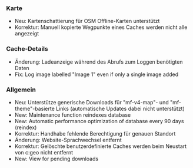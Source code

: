 
### Karte
- Neu: Kartenschattierung für OSM Offline-Karten unterstützt
- Korrektur: Manuell kopierte Wegpunkte eines Caches werden nicht alle angezeigt

### Cache-Details
- Änderung: Ladeanzeige während des Abrufs zum Loggen benötigten Daten
- Fix: Log image labelled "Image 1" even if only a single image added

### Allgemein
- Neu: Unterstütze generische Downloads für "mf-v4-map"- und "mf-theme"-basierte Links (automatische Updates dabei nicht unterstützt)
- New: Maintenance function reindexes database
- New: Automatic performance optimization of database every 90 days (reindex)
- Korrektur: Handhabe fehlende Berechtigung für genauen Standort
- Änderung: Website-Sprachwechsel entfernt
- Korrektur: Gelöschte benutzerdefinierte Caches werden beim Neustart von c:geo nicht entfernt
- New: View for pending downloads
